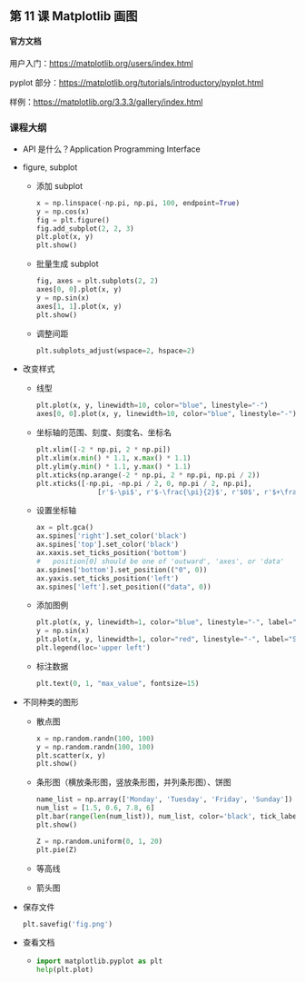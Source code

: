## 第 11 课 Matplotlib 画图

#### 官方文档

用户入门：https://matplotlib.org/users/index.html

pyplot 部分：https://matplotlib.org/tutorials/introductory/pyplot.html

样例：https://matplotlib.org/3.3.3/gallery/index.html

### 课程大纲

- API 是什么？Application Programming Interface

- figure, subplot

  - 添加 subplot

    ```python
    x = np.linspace(-np.pi, np.pi, 100, endpoint=True)
    y = np.cos(x)
    fig = plt.figure()
    fig.add_subplot(2, 2, 3)
    plt.plot(x, y)
    plt.show()
    ```

  - 批量生成 subplot

    ```python
    fig, axes = plt.subplots(2, 2)
    axes[0, 0].plot(x, y)
    y = np.sin(x)
    axes[1, 1].plot(x, y)
    plt.show()
    ```

  - 调整间距

    ```python
    plt.subplots_adjust(wspace=2, hspace=2)
    ```

- 改变样式

  - 线型

    ```python
    plt.plot(x, y, linewidth=10, color="blue", linestyle="-") 
    axes[0, 0].plot(x, y, linewidth=10, color="blue", linestyle="-") 
    ```

  - 坐标轴的范围、刻度、刻度名、坐标名

    ```python
    plt.xlim([-2 * np.pi, 2 * np.pi])
    plt.xlim(x.min() * 1.1, x.max() * 1.1)
    plt.ylim(y.min() * 1.1, y.max() * 1.1)
    plt.xticks(np.arange(-2 * np.pi, 2 * np.pi, np.pi / 2))
    plt.xticks([-np.pi, -np.pi / 2, 0, np.pi / 2, np.pi],
                   [r'$-\pi$', r'$-\frac{\pi}{2}$', r'$0$', r'$+\frac{\pi}{ 2}$', r'$+\pi$'])
    
    ```

  - 设置坐标轴

    ```python
    ax = plt.gca()
    ax.spines['right'].set_color('black')
    ax.spines['top'].set_color('black')
    ax.xaxis.set_ticks_position('bottom')
    #   position[0] should be one of 'outward', 'axes', or 'data' 
    ax.spines['bottom'].set_position(("0", 0))
    ax.yaxis.set_ticks_position('left')
    ax.spines['left'].set_position(("data", 0))
    ```

  - 添加图例

    ```python
    plt.plot(x, y, linewidth=1, color="blue", linestyle="-", label="Cos")
    y = np.sin(x)
    plt.plot(x, y, linewidth=1, color="red", linestyle="-", label="Sin")
    plt.legend(loc='upper left')
    ```

  - 标注数据

    ```python
    plt.text(0, 1, "max_value", fontsize=15)
    ```

- 不同种类的图形

  - 散点图

    ```python
    x = np.random.randn(100, 100)
    y = np.random.randn(100, 100)
    plt.scatter(x, y)
    plt.show()
    ```

  - 条形图（横放条形图，竖放条形图，并列条形图）、饼图

    ```python
    name_list = np.array(['Monday', 'Tuesday', 'Friday', 'Sunday'])
    num_list = [1.5, 0.6, 7.8, 6]
    plt.bar(range(len(num_list)), num_list, color='black', tick_label=name_list)
    plt.show()
    
    Z = np.random.uniform(0, 1, 20)
    plt.pie(Z)
    ```

  - 等高线

  - 箭头图

- 保存文件

  ```python
  plt.savefig('fig.png')
  ```

- 查看文档

  - ```python
    import matplotlib.pyplot as plt
    help(plt.plot)   
    ```